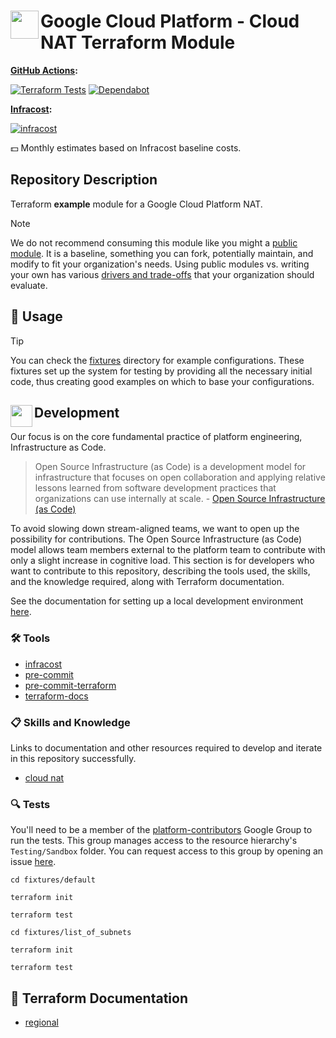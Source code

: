 # <img align="left" width="45" height="45" src="https://github.com/osinfra-io/terraform-google-cloud-nat/assets/1610100/20f4f75e-bf62-46e5-8f35-0ba3a9482b39"> Google Cloud Platform - Cloud NAT Terraform Module

**[GitHub Actions](https://github.com/osinfra-io/terraform-google-cloud-nat/actions):**

[![Terraform Tests](https://github.com/osinfra-io/terraform-google-cloud-nat/actions/workflows/test.yml/badge.svg)](https://github.com/osinfra-io/terraform-google-cloud-nat/actions/workflows/test.yml) [![Dependabot](https://github.com/osinfra-io/terraform-google-cloud-nat/actions/workflows/dependabot.yml/badge.svg)](https://github.com/osinfra-io/terraform-google-cloud-nat/actions/workflows/dependabot.yml)

**[Infracost](https://www.infracost.io):**

[![infracost](https://img.shields.io/endpoint?url=https://dashboard.api.infracost.io/shields/json/cbeecfe3-576f-4553-984c-e451a575ee47/repos/b2687edb-3eb9-4f6b-99b3-545ec27bab4d/branch/ef3d37cf-2b03-430b-a51d-e06be6e98921)](https://dashboard.infracost.io/org/osinfra-io/repos/b2687edb-3eb9-4f6b-99b3-545ec27bab4d?tab=settings)

💵 Monthly estimates based on Infracost baseline costs.

## Repository Description

Terraform **example** module for a Google Cloud Platform NAT.

> [!NOTE]
> We do not recommend consuming this module like you might a [public module](https://registry.terraform.io/browse/modules). It is a baseline, something you can fork, potentially maintain, and modify to fit your organization's needs. Using public modules vs. writing your own has various [drivers and trade-offs](https://docs.osinfra.io/fundamentals/architecture-decision-records/adr-0003) that your organization should evaluate.

## 🔩 Usage

> [!TIP]
> You can check the [fixtures](fixtures) directory for example configurations. These fixtures set up the system for testing by providing all the necessary initial code, thus creating good examples on which to base your configurations.

## <img align="left" width="35" height="35" src="https://github.com/osinfra-io/github-organization-management/assets/1610100/39d6ae3b-ccc2-42db-92f1-276a5bc54e65"> Development

Our focus is on the core fundamental practice of platform engineering, Infrastructure as Code.

>Open Source Infrastructure (as Code) is a development model for infrastructure that focuses on open collaboration and applying relative lessons learned from software development practices that organizations can use internally at scale. - [Open Source Infrastructure (as Code)](https://www.osinfra.io)

To avoid slowing down stream-aligned teams, we want to open up the possibility for contributions. The Open Source Infrastructure (as Code) model allows team members external to the platform team to contribute with only a slight increase in cognitive load. This section is for developers who want to contribute to this repository, describing the tools used, the skills, and the knowledge required, along with Terraform documentation.

See the documentation for setting up a local development environment [here](https://docs.osinfra.io/fundamentals/development-setup).

### 🛠️ Tools

- [infracost](https://github.com/infracost/infracost)
- [pre-commit](https://github.com/pre-commit/pre-commit)
- [pre-commit-terraform](https://github.com/antonbabenko/pre-commit-terraform)
- [terraform-docs](https://github.com/terraform-docs/terraform-docs)

### 📋 Skills and Knowledge

Links to documentation and other resources required to develop and iterate in this repository successfully.

- [cloud nat](https://cloud.google.com/nat/docs/overview)

### 🔍 Tests

You'll need to be a member of the [platform-contributors](https://groups.google.com/a/osinfra.io/g/platform-contributors) Google Group to run the tests. This group manages access to the resource hierarchy's `Testing/Sandbox` folder. You can request access to this group by opening an issue [here](https://github.com/osinfra-io/google-cloud-hierarchy/issues/new?assignees=&labels=enhancement&projects=&template=add-update-identity-group.yml&title=Add+or+update+identity+group).

```none
cd fixtures/default
```

```none
terraform init
```

```none
terraform test
```

```none
cd fixtures/list_of_subnets
```

```none
terraform init
```

```none
terraform test
```

## 📓 Terraform Documentation

- [regional](regional/README.md)
